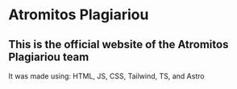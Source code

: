 # Atromitos Plagiariou

## This is the official website of the Atromitos Plagiariou team

It was made using: HTML, JS, CSS, Tailwind, TS, and Astro
